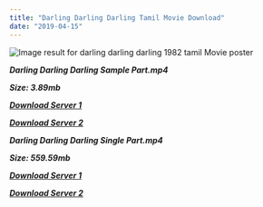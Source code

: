 ```yaml
---
title: "Darling Darling Darling Tamil Movie Download"
date: "2019-04-15"
---
```


![Image result for darling darling darling 1982 tamil Movie poster](https://m.media-amazon.com/images/M/MV5BMTQyY2RlZTItNzU3ZS00MmRlLWI5YjAtYmExZTliMDVkMjJkXkEyXkFqcGdeQXVyNTM3MDMyMDQ@._V1_UY268_CR9,0,182,268_AL_.jpg)

**_Darling Darling Darling Sample Part.mp4_**

**_Size: 3.89mb_**

**_[Download Server 1](http://b3.wetransfer.vip/files/{169df08cb8e74ebadb8a44297cb1b6497cb77520eb9064bb3027e0e0c1bcc485}20Actor{169df08cb8e74ebadb8a44297cb1b6497cb77520eb9064bb3027e0e0c1bcc485}20Hits{169df08cb8e74ebadb8a44297cb1b6497cb77520eb9064bb3027e0e0c1bcc485}20Collection/Bhagyaraj{169df08cb8e74ebadb8a44297cb1b6497cb77520eb9064bb3027e0e0c1bcc485}20Movies{169df08cb8e74ebadb8a44297cb1b6497cb77520eb9064bb3027e0e0c1bcc485}20Collections/Darling{169df08cb8e74ebadb8a44297cb1b6497cb77520eb9064bb3027e0e0c1bcc485}20Darling{169df08cb8e74ebadb8a44297cb1b6497cb77520eb9064bb3027e0e0c1bcc485}20Darling{169df08cb8e74ebadb8a44297cb1b6497cb77520eb9064bb3027e0e0c1bcc485}20(1982)/Darling{169df08cb8e74ebadb8a44297cb1b6497cb77520eb9064bb3027e0e0c1bcc485}20Darling{169df08cb8e74ebadb8a44297cb1b6497cb77520eb9064bb3027e0e0c1bcc485}20Darling{169df08cb8e74ebadb8a44297cb1b6497cb77520eb9064bb3027e0e0c1bcc485}20(1982){169df08cb8e74ebadb8a44297cb1b6497cb77520eb9064bb3027e0e0c1bcc485}20Sample{169df08cb8e74ebadb8a44297cb1b6497cb77520eb9064bb3027e0e0c1bcc485}20HD.mp4)_**

**_[Download Server 2](http://b3.wetransfer.vip/files/{169df08cb8e74ebadb8a44297cb1b6497cb77520eb9064bb3027e0e0c1bcc485}20Actor{169df08cb8e74ebadb8a44297cb1b6497cb77520eb9064bb3027e0e0c1bcc485}20Hits{169df08cb8e74ebadb8a44297cb1b6497cb77520eb9064bb3027e0e0c1bcc485}20Collection/Bhagyaraj{169df08cb8e74ebadb8a44297cb1b6497cb77520eb9064bb3027e0e0c1bcc485}20Movies{169df08cb8e74ebadb8a44297cb1b6497cb77520eb9064bb3027e0e0c1bcc485}20Collections/Darling{169df08cb8e74ebadb8a44297cb1b6497cb77520eb9064bb3027e0e0c1bcc485}20Darling{169df08cb8e74ebadb8a44297cb1b6497cb77520eb9064bb3027e0e0c1bcc485}20Darling{169df08cb8e74ebadb8a44297cb1b6497cb77520eb9064bb3027e0e0c1bcc485}20(1982)/Darling{169df08cb8e74ebadb8a44297cb1b6497cb77520eb9064bb3027e0e0c1bcc485}20Darling{169df08cb8e74ebadb8a44297cb1b6497cb77520eb9064bb3027e0e0c1bcc485}20Darling{169df08cb8e74ebadb8a44297cb1b6497cb77520eb9064bb3027e0e0c1bcc485}20(1982){169df08cb8e74ebadb8a44297cb1b6497cb77520eb9064bb3027e0e0c1bcc485}20Sample{169df08cb8e74ebadb8a44297cb1b6497cb77520eb9064bb3027e0e0c1bcc485}20HD.mp4)_**

**_Darling Darling Darling Single Part.mp4_**

**_Size: 559.59mb_**

**_[Download Server 1](http://b3.wetransfer.vip/files/{169df08cb8e74ebadb8a44297cb1b6497cb77520eb9064bb3027e0e0c1bcc485}20Actor{169df08cb8e74ebadb8a44297cb1b6497cb77520eb9064bb3027e0e0c1bcc485}20Hits{169df08cb8e74ebadb8a44297cb1b6497cb77520eb9064bb3027e0e0c1bcc485}20Collection/Bhagyaraj{169df08cb8e74ebadb8a44297cb1b6497cb77520eb9064bb3027e0e0c1bcc485}20Movies{169df08cb8e74ebadb8a44297cb1b6497cb77520eb9064bb3027e0e0c1bcc485}20Collections/Darling{169df08cb8e74ebadb8a44297cb1b6497cb77520eb9064bb3027e0e0c1bcc485}20Darling{169df08cb8e74ebadb8a44297cb1b6497cb77520eb9064bb3027e0e0c1bcc485}20Darling{169df08cb8e74ebadb8a44297cb1b6497cb77520eb9064bb3027e0e0c1bcc485}20(1982)/Darling{169df08cb8e74ebadb8a44297cb1b6497cb77520eb9064bb3027e0e0c1bcc485}20Darling{169df08cb8e74ebadb8a44297cb1b6497cb77520eb9064bb3027e0e0c1bcc485}20Darling{169df08cb8e74ebadb8a44297cb1b6497cb77520eb9064bb3027e0e0c1bcc485}20(1982){169df08cb8e74ebadb8a44297cb1b6497cb77520eb9064bb3027e0e0c1bcc485}20Single{169df08cb8e74ebadb8a44297cb1b6497cb77520eb9064bb3027e0e0c1bcc485}20Part{169df08cb8e74ebadb8a44297cb1b6497cb77520eb9064bb3027e0e0c1bcc485}20HD.mp4)_**

**_[Download Server 2](http://b3.wetransfer.vip/files/{169df08cb8e74ebadb8a44297cb1b6497cb77520eb9064bb3027e0e0c1bcc485}20Actor{169df08cb8e74ebadb8a44297cb1b6497cb77520eb9064bb3027e0e0c1bcc485}20Hits{169df08cb8e74ebadb8a44297cb1b6497cb77520eb9064bb3027e0e0c1bcc485}20Collection/Bhagyaraj{169df08cb8e74ebadb8a44297cb1b6497cb77520eb9064bb3027e0e0c1bcc485}20Movies{169df08cb8e74ebadb8a44297cb1b6497cb77520eb9064bb3027e0e0c1bcc485}20Collections/Darling{169df08cb8e74ebadb8a44297cb1b6497cb77520eb9064bb3027e0e0c1bcc485}20Darling{169df08cb8e74ebadb8a44297cb1b6497cb77520eb9064bb3027e0e0c1bcc485}20Darling{169df08cb8e74ebadb8a44297cb1b6497cb77520eb9064bb3027e0e0c1bcc485}20(1982)/Darling{169df08cb8e74ebadb8a44297cb1b6497cb77520eb9064bb3027e0e0c1bcc485}20Darling{169df08cb8e74ebadb8a44297cb1b6497cb77520eb9064bb3027e0e0c1bcc485}20Darling{169df08cb8e74ebadb8a44297cb1b6497cb77520eb9064bb3027e0e0c1bcc485}20(1982){169df08cb8e74ebadb8a44297cb1b6497cb77520eb9064bb3027e0e0c1bcc485}20Single{169df08cb8e74ebadb8a44297cb1b6497cb77520eb9064bb3027e0e0c1bcc485}20Part{169df08cb8e74ebadb8a44297cb1b6497cb77520eb9064bb3027e0e0c1bcc485}20HD.mp4)_**
